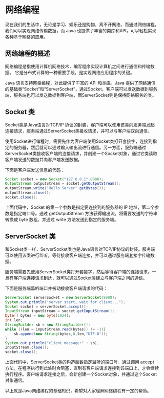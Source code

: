 # 网络编程
现在我们的生活中，无论是学习、娱乐还是购物，离不开网络。而通过网络编程，我们可以实现网络传输数据，而 Java 也提供了丰富的类库和API，可以轻松实现各种基于网络的应用。

## 网络编程的概述
网络编程是指使用计算机网络技术，编写程序实现计算机之间进行通信和传输数据。 它是分布式计算的一种重要手段，是实现网络应用程序的关键。

Java 语言支持网络编程，对此提供了丰富的 API 和类库。Java 提供了网络通信的基础类“Socket”和“ServerSocket”，通过Socket，客户端可以发送数据到服务端，服务端也可以发送数据到客户端，而ServerSocket则是保持网络服务的类。

## Socket 类
Socket类是Java语言对TCP/IP 协议的封装，客户端可以使用该类向服务端发起连接请求，服务端通过ServerSocket类接收请求，并可以与客户端双向通信。

使用Socket进行编程时，需要先作为客户端使用Socket类打开套接字，连接到指定的服务器，然后就可以通过输入输出流进行通信。另一方面，服务端通过ServerSocket类接收客户端的连接请求，并创建一个Socket对象，通过它类读取客户端发送的数据并向客户端发送数据。

下面是客户端发送信息的代码：

```java
Socket socket = new Socket("127.0.0.1",8080);
OutputStream outputStream = socket.getOutputStream();
outputStream.write("Hello Server".getBytes());
outputStream.close();
socket.close();
```
上面代码中，Socket 的第一个参数是指定要连接到的服务器的 IP 地址，第二个参数是指定端口号。通过 getOutputStream 方法获得输出流，将需要发送的字符串转换成 byte 数组，并通过 write 方法发送到指定的服务端。

## ServerSocket 类
和Socket类一样，ServerSocket类也是Java语言对TCP/IP协议的封装。服务端可以使用该类进行监听，等待接收客户端连接，并可以通过服务端套接字传输数据。

服务端需要先使用ServerSocket类打开套接字，然后等待客户端的连接请求，一旦有客户端连接请求到达，就可以通过Socket类建立与客户端之间的通信。

下面是服务端监听端口并被动接收客户端请求的代码：
```java
ServerSocket serverSocket = new ServerSocket(8080);
System.out.println("server start, wait for client...");
Socket socket = serverSocket.accept();
InputStream inputStream = socket.getInputStream();
byte[] bytes = new byte[1024];
int len;
StringBuilder sb = new StringBuilder();
while ((len = inputStream.read(bytes)) != -1){
    sb.append(new String(bytes,0,len,"UTF-8"));
}
System.out.println("client message:" + sb);
inputStream.close();
socket.close();
```

上面代码中，ServerSocket类的构造函数指定监听的端口号，通过调用 accept 方法，在程序执行到此处时会阻塞，直到有客户端请求连接到该端口上，才会继续执行程序。客户端请求连接之后，会新创建一个Socket对象，并通过这个Socket对象通信。

以上就是Java网络编程的基础知识，希望对大家理解网络编程有一定的帮助。